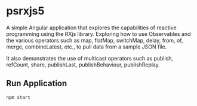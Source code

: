 # psrxjs5
A simple Angular application that explores the capabilities of reactive programming using the RXjs library. Exploring how to use Observables and the various operators such as map, flatMap, switchMap, delay, from, of, merge, combineLatest, etc., to pull data from a sample JSON file.

It also demonstrates the use of multicast operators such as publish, refCount, share, publishLast, publishBehaviour, publishReplay.

## Run Application
```npm start```
